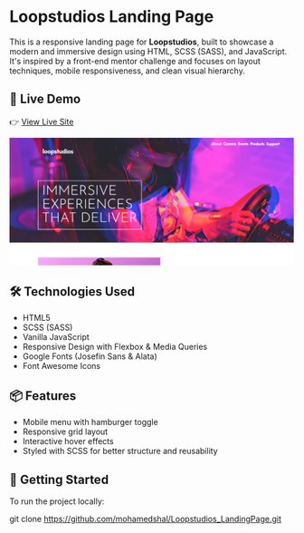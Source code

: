 # Loopstudios Landing Page

This is a responsive landing page for **Loopstudios**, built to showcase a modern and immersive design using HTML, SCSS (SASS), and JavaScript. It's inspired by a front-end mentor challenge and focuses on layout techniques, mobile responsiveness, and clean visual hierarchy.

## 📸 Live Demo

👉 [View Live Site](https://mohamedshal.github.io/Loopstudios_LandingPage/)

![Project Screenshot](./images/screeninreadme.png)

## 🛠️ Technologies Used

- HTML5
- SCSS (SASS)
- Vanilla JavaScript
- Responsive Design with Flexbox & Media Queries
- Google Fonts (Josefin Sans & Alata)
- Font Awesome Icons

## 📦 Features

- Mobile menu with hamburger toggle
- Responsive grid layout
- Interactive hover effects
- Styled with SCSS for better structure and reusability

## 🚀 Getting Started

To run the project locally:

git clone https://github.com/mohamedshal/Loopstudios_LandingPage.git

